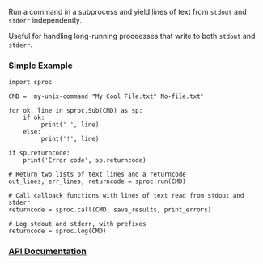 Run a command in a subprocess and yield lines of text from `stdout` and
`stderr` independently.

Useful for handling long-running proceesses that write to both `stdout` and
`stderr`.

### Simple Example

    import sproc

    CMD = 'my-unix-command "My Cool File.txt" No-file.txt'

    for ok, line in sproc.Sub(CMD) as sp:
        if ok:
             print(' ', line)
        else:
             print('!', line)

    if sp.returncode:
        print('Error code', sp.returncode)

    # Return two lists of text lines and a returncode
    out_lines, err_lines, returncode = sproc.run(CMD)

    # Call callback functions with lines of text read from stdout and stderr
    returncode = sproc.call(CMD, save_results, print_errors)

    # Log stdout and stderr, with prefixes
    returncode = sproc.log(CMD)


### [API Documentation](https://rec.github.io/sproc#sproc--api-documentation)
